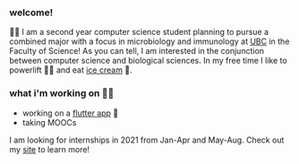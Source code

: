 ### welcome!
👩‍🔬 I am a second year computer science student planning to pursue a combined major with a focus in microbiology and immunology at [UBC](https://ubc.ca) in the Faculty of Science! As you can tell, I am interested in the conjunction between computer science and biological sciences. In my free time I like to powerlift 🏋️‍♀️ and eat [ice cream](https://www.madebymarcus.ca/) 🍦. 

### what i'm working on 👩‍💻
- working on a [flutter app](https://github.com/lhao03/nutrin-food-tracking-app) 📱
- taking MOOCs

I am looking for internships in 2021 from Jan-Apr and May-Aug. Check out my [site](https://haolucy.tech/) to learn more!



